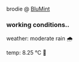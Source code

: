 brodie @ [BluMint](https://www.linkedin.com/company/blumint-io/)

<!--weather_start-->
### working conditions..

weather: moderate rain 🌧️

temp: 8.25 °C 🧥

<!--weather_end-->
